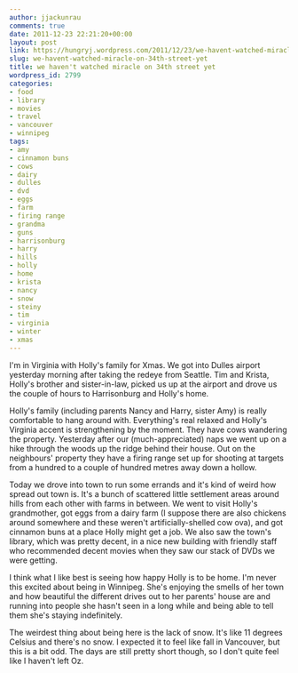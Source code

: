 ```yaml
---
author: jjackunrau
comments: true
date: 2011-12-23 22:21:20+00:00
layout: post
link: https://hungryj.wordpress.com/2011/12/23/we-havent-watched-miracle-on-34th-street-yet/
slug: we-havent-watched-miracle-on-34th-street-yet
title: we haven't watched miracle on 34th street yet
wordpress_id: 2799
categories:
- food
- library
- movies
- travel
- vancouver
- winnipeg
tags:
- amy
- cinnamon buns
- cows
- dairy
- dulles
- dvd
- eggs
- farm
- firing range
- grandma
- guns
- harrisonburg
- harry
- hills
- holly
- home
- krista
- nancy
- snow
- steiny
- tim
- virginia
- winter
- xmas
---
```


I'm in Virginia with Holly's family for Xmas. We got into Dulles airport yesterday morning after taking the redeye from Seattle. Tim and Krista, Holly's brother and sister-in-law, picked us up at the airport and drove us the couple of hours to Harrisonburg and Holly's home.

Holly's family (including parents Nancy and Harry, sister Amy) is really comfortable to hang around with. Everything's real relaxed and Holly's Virginia accent is strengthening by the moment. They have cows wandering the property. Yesterday after our (much-appreciated) naps we went up on a hike through the woods up the ridge behind their house. Out on the neighbours' property they have a firing range set up for shooting at targets from a hundred to a couple of hundred metres away down a hollow.

Today we drove into town to run some errands and it's kind of weird how spread out town is. It's a bunch of scattered little settlement areas around hills from each other with farms in between. We went to visit Holly's grandmother, got eggs from a dairy farm (I suppose there are also chickens around somewhere and these weren't artificially-shelled cow ova), and got cinnamon buns at a place Holly might get a job. We also saw the town's library, which was pretty decent, in a nice new building with friendly staff who recommended decent movies when they saw our stack of DVDs we were getting.

I think what I like best is seeing how happy Holly is to be home. I'm never this excited about being in Winnipeg. She's enjoying the smells of her town and how beautiful the different drives out to her parents' house are and running into people she hasn't seen in a long while and being able to tell them she's staying indefinitely.

The weirdest thing about being here is the lack of snow. It's like 11 degrees Celsius and there's no snow. I expected it to feel like fall in Vancouver, but this is a bit odd. The days are still pretty short though, so I don't quite feel like I haven't left Oz.
